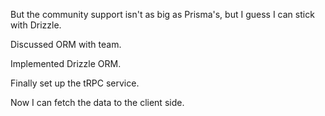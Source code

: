 But the community support isn't as big as Prisma's, but I guess I can stick with Drizzle.

Discussed ORM with team.

Implemented Drizzle ORM.

Finally set up the tRPC service.

Now I can fetch the data to the client side.